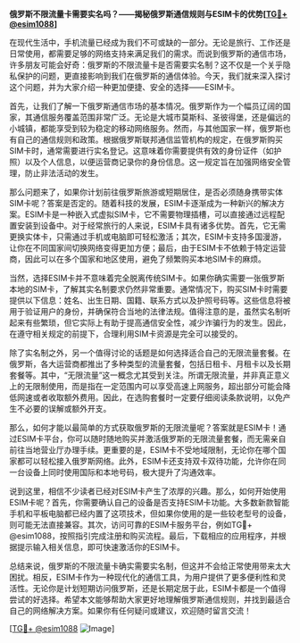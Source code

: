 **俄罗斯不限流量卡需要实名吗？——揭秘俄罗斯通信规则与ESIM卡的优势[[TG💪+ @esim1088](https://t.me/s/esim1088)]**

在现代生活中，手机流量已经成为我们不可或缺的一部分。无论是旅行、工作还是日常使用，都需要足够的网络支持来满足我们的需求。而说到俄罗斯的通信市场，许多朋友可能会好奇：俄罗斯的不限流量卡是否需要实名制？这不仅是一个关乎隐私保护的问题，更直接影响到我们在俄罗斯的通信体验。今天，我们就来深入探讨这个问题，并为大家介绍一种更加便捷、安全的选择——ESIM卡。

首先，让我们了解一下俄罗斯通信市场的基本情况。俄罗斯作为一个幅员辽阔的国家，其通信服务覆盖范围非常广泛。无论是大城市莫斯科、圣彼得堡，还是偏远的小城镇，都能享受到较为稳定的移动网络服务。然而，与其他国家一样，俄罗斯也有自己的通信规则和政策。根据俄罗斯联邦通信监管机构的规定，在俄罗斯购买SIM卡时，通常需要进行实名登记。这意味着你需要提供有效的身份证件（如护照）以及个人信息，以便运营商记录你的身份信息。这一规定旨在加强网络安全管理，防止非法活动的发生。

那么问题来了，如果你计划前往俄罗斯旅游或短期居住，是否必须随身携带实体SIM卡呢？答案是否定的。随着科技的发展，ESIM卡逐渐成为一种新兴的解决方案。ESIM卡是一种嵌入式虚拟SIM卡，它不需要物理插槽，可以直接通过远程配置安装到设备中。对于经常旅行的人来说，ESIM卡具有诸多优势。首先，它无需更换实体卡，只需通过手机或电脑即可轻松激活；其次，ESIM卡支持多国漫游，让你在不同国家间切换网络变得更加方便；最后，由于ESIM卡不依赖于特定运营商，因此可以在多个国家和地区使用，避免了频繁购买本地SIM卡的麻烦。

当然，选择ESIM卡并不意味着完全脱离传统SIM卡。如果你确实需要一张俄罗斯本地的SIM卡，了解其实名制要求仍然非常重要。通常情况下，购买SIM卡时需要提供以下信息：姓名、出生日期、国籍、联系方式以及护照号码等。这些信息将被用于验证用户的身份，并确保符合当地的法律法规。值得注意的是，虽然实名制听起来有些繁琐，但它实际上有助于提高通信安全性，减少诈骗行为的发生。因此，在遵守相关规定的前提下，合理利用SIM卡资源是完全可以接受的。

除了实名制之外，另一个值得讨论的话题是如何选择适合自己的无限流量套餐。在俄罗斯，各大运营商都推出了多种类型的流量套餐，包括日租卡、月租卡以及长期套餐等。其中，“无限流量”这一概念尤其受到关注。所谓无限流量，并非真正意义上的无限制使用，而是指在一定范围内可以享受高速上网服务，超出部分可能会降低网速或者收取额外费用。因此，在选购套餐时一定要仔细阅读条款说明，以免产生不必要的误解或额外开支。

那么，如何才能以最简单的方式获取俄罗斯的无限流量呢？答案就是ESIM卡！通过ESIM卡平台，你可以随时随地购买并激活俄罗斯的无限流量套餐，而无需亲自前往当地营业厅办理手续。更重要的是，ESIM卡不受地域限制，无论你在哪个国家都可以轻松接入俄罗斯网络。此外，ESIM卡还支持双卡双待功能，允许你在同一台设备上同时使用国际和本地号码，极大提升了沟通效率。

说到这里，相信不少读者已经对ESIM卡产生了浓厚的兴趣。那么，如何开始使用ESIM卡呢？首先，你需要确认自己的设备是否支持ESIM卡功能。大多数新款智能手机和平板电脑都已经内置了这项技术，但如果你使用的是一些较老型号的设备，则可能无法直接兼容。其次，访问可靠的ESIM卡服务平台，例如TG💪+ @esim1088，按照指引完成注册和购买流程。最后，下载相应的应用程序，并根据提示输入相关信息，即可快速激活你的ESIM卡。

总结来说，俄罗斯的不限流量卡确实需要实名制，但这并不会给正常使用带来太大困扰。相反，ESIM卡作为一种现代化的通信工具，为用户提供了更多便利性和灵活性。无论你是计划短期访问俄罗斯，还是长期定居于此，ESIM卡都是一个值得尝试的好选择。希望本文能够帮助大家更好地理解俄罗斯通信规则，并找到最适合自己的网络解决方案。如果你有任何疑问或建议，欢迎随时留言交流！

[[TG💪+ @esim1088](https://t.me/s/esim1088) ![Image](https://i.postimg.cc/4NQfJmqS/Snipaste-2025-05-13-00-14-12.png)]